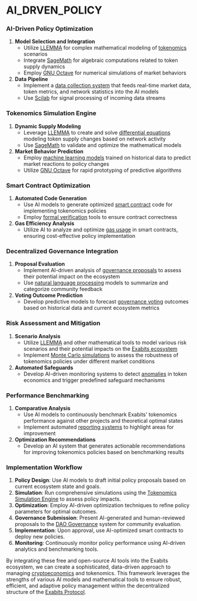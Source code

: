 # AI\_DRVEN\_POLICY

### AI-Driven Policy Optimization

1. **Model Selection and Integration**
   * Utilize [LLEMMA](../../../literary_products/joes_notes/LLEMMA.md) for complex mathematical modeling of [tokenomics](../../../literary_products/joes_notes/TOKENOMICS.md) scenarios
   * Integrate [SageMath](../../../literary_products/joes_notes/SAGEMATH.md) for algebraic computations related to token supply dynamics
   * Employ [GNU Octave](../../../literary_products/joes_notes/GNU_OCTAVE.md) for numerical simulations of market behaviors
2. **Data Pipeline**
   * Implement a [data collection system](../../../literary_products/joes_notes/DATA_COLLECTION.md) that feeds real-time market data, token metrics, and network statistics into the AI models
   * Use [Scilab](../../../literary_products/joes_notes/SCILAB.md) for signal processing of incoming data streams

### Tokenomics Simulation Engine

1. **Dynamic Supply Modeling**
   * Leverage [LLEMMA](../../../literary_products/joes_notes/LLEMMA.md) to create and solve [differential equations](../../../literary_products/joes_notes/DIFFERENTIAL_EQUATIONS.md) modeling token supply changes based on network activity
   * Use [SageMath](../../../literary_products/joes_notes/SAGEMATH.md) to validate and optimize the mathematical models
2. **Market Behavior Prediction**
   * Employ [machine learning models](../MISC/MACHINE_LEARNING.md) trained on historical data to predict market reactions to policy changes
   * Utilize [GNU Octave](../../../literary_products/joes_notes/GNU_OCTAVE.md) for rapid prototyping of predictive algorithms

### Smart Contract Optimization

1. **Automated Code Generation**
   * Use AI models to generate optimized [smart contract](../MISC/SMART_CONTRACTS.md) code for implementing tokenomics policies
   * Employ [formal verification](../../../literary_products/joes_notes/FORMAL_VERIFICATION.md) tools to ensure contract correctness
2. **Gas Efficiency Analysis**
   * Utilize AI to analyze and optimize [gas usage](../../../literary_products/joes_notes/GAS_EFFICIENCY.md) in smart contracts, ensuring cost-effective policy implementation

### Decentralized Governance Integration

1. **Proposal Evaluation**
   * Implement AI-driven analysis of [governance proposals](../../../literary_products/joes_notes/GOVERNANCE_PROPOSALS.md) to assess their potential impact on the ecosystem
   * Use [natural language processing](../../../literary_products/joes_notes/NLP.md) models to summarize and categorize community feedback
2. **Voting Outcome Prediction**
   * Develop predictive models to forecast [governance voting](../../../literary_products/joes_notes/GOVERNANCE_VOTING.md) outcomes based on historical data and current ecosystem metrics

### Risk Assessment and Mitigation

1. **Scenario Analysis**
   * Utilize [LLEMMA](../../../literary_products/joes_notes/LLEMMA.md) and other mathematical tools to model various risk scenarios and their potential impacts on the [Exabits ecosystem](../MISC/DECENTRALIZATION.md)
   * Implement [Monte Carlo simulations](../../../literary_products/joes_notes/MONTE_CARLO.md) to assess the robustness of tokenomics policies under different market conditions
2. **Automated Safeguards**
   * Develop AI-driven monitoring systems to detect [anomalies](../../../literary_products/joes_notes/ANOMALY_DETECTION.md) in token economics and trigger predefined safeguard mechanisms

### Performance Benchmarking

1. **Comparative Analysis**
   * Use AI models to continuously benchmark Exabits' tokenomics performance against other projects and theoretical optimal states
   * Implement automated [reporting systems](../../../literary_products/joes_notes/REPORTING_SYSTEMS.md) to highlight areas for improvement
2. **Optimization Recommendations**
   * Develop an AI system that generates actionable recommendations for improving tokenomics policies based on benchmarking results

### Implementation Workflow

1. **Policy Design**: Use AI models to draft initial policy proposals based on current ecosystem state and goals.
2. **Simulation**: Run comprehensive simulations using the [Tokenomics Simulation Engine](../../../literary_products/joes_notes/TOKENOMICS_SIMULATION.md) to assess policy impacts.
3. **Optimization**: Employ AI-driven optimization techniques to refine policy parameters for optimal outcomes.
4. **Governance Submission**: Present AI-generated and human-reviewed proposals to the [DAO Governance](../../../literary_products/joes_notes/DAO_GOVERNANCE.md) system for community evaluation.
5. **Implementation**: Upon approval, use AI-optimized smart contracts to deploy new policies.
6. **Monitoring**: Continuously monitor policy performance using AI-driven analytics and benchmarking tools.

By integrating these free and open-source AI tools into the Exabits ecosystem, we can create a sophisticated, data-driven approach to managing [cryptoeconomics](../MISC/COMMUNITY_SERVICE.md) and tokenomics. This framework leverages the strengths of various AI models and mathematical tools to ensure robust, efficient, and adaptive policy management within the decentralized structure of the [Exabits Protocol](../../../literary_products/joes_notes/EXABITS_PROTOCOL.md).
